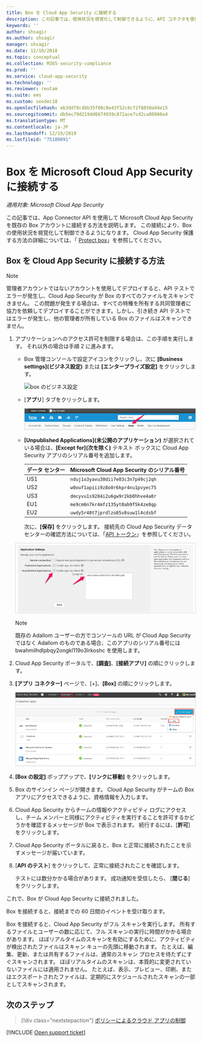 ```yaml
---
title: Box を Cloud App Security に接続する
description: この記事では、使用状況を視覚化して制御できるように、API コネクタを使用して Cloud App Security に Box アプリを接続する方法に関する情報を提供します。
keywords: ''
author: shsagir
ms.author: shsagir
manager: shsagir
ms.date: 12/10/2018
ms.topic: conceptual
ms.collection: M365-security-compliance
ms.prod: ''
ms.service: cloud-app-security
ms.technology: ''
ms.reviewer: reutam
ms.suite: ems
ms.custom: seodec18
ms.openlocfilehash: eb3ddf8c4bb35f00c8e43f52c8cf2f8850a94e15
ms.sourcegitcommit: db5ec79d219dd6674939c872ace7cd2ca80860a4
ms.translationtype: MT
ms.contentlocale: ja-JP
ms.lasthandoff: 12/19/2019
ms.locfileid: "75189691"
---
```

# <a name="connect-box-to-microsoft-cloud-app-security"></a>Box を Microsoft Cloud App Security に接続する

*適用対象: Microsoft Cloud App Security*

この記事では、App Connector API を使用して Microsoft Cloud App Security を既存の Box アカウントに接続する方法を説明します。 この接続により、Box の使用状況を視覚化して制御できるようになります。 Cloud App Security 保護する方法の詳細については、「 [Protect box](protect-box.md)」を参照してください。

## <a name="how-to-connect-box-to-cloud-app-security"></a>Box を Cloud App Security に接続する方法

> [!NOTE]
> 管理者アカウントではないアカウントを使用してデプロイすると、API テストでエラーが発生し、Cloud App Security が Box のすべてのファイルをスキャンできません。 この問題が発生する場合は、すべての特権を所有する共同管理者に協力を依頼してデプロイすることができます。しかし、引き続き API テストではエラーが発生し、他の管理者が所有している Box のファイルはスキャンできません。

1. アプリケーションへのアクセス許可を制限する場合は、この手順を実行します。 それ以外の場合は手順 2 に進みます。

    - Box 管理コンソールで設定アイコンをクリックし、次に **[Business settings]\(ビジネス設定\)** または **[エンタープライズ設定]** をクリックします。

         ![box のビジネス設定](media/box-business-settings.png "Box のビジネス設定")

    - [**アプリ**] タブをクリックします。

         ![box アプリ](media/box-apps.png "Box アプリ")

    - **[Unpublished Applications]\(未公開のアプリケーション\)** が選択されている場合は、**[Except for]\(次を除く\)** テキスト ボックスに Cloud App Security アプリのシリアル番号を追加します。

         |データ センター|Microsoft Cloud App Security のシリアル番号|
         |----|----|
         |US1| `nduj1o3yavu30dii7e03c3n7p49cj2qh`|
         |US2|`w0ouf1apiii9z8o0r6kpr4nu1pvyec75`|
         |US3|`dmcyvu1s9284i2u6gw9r2kb0hhve4a0r`|
         |EU1|`me9cm6n7kr4mfz135yt0ab9f5k4ze8qp`|
         |EU2|`uwdy5r40t7jprdlzo85v8suw1l4cdsbf`|

        次に、**[保存]** をクリックします。 接続先の Cloud App Security データ センターの確認方法については、「[API トークン](api-tokens.md)」を参照してください。

    ![Box の次を除くの設定](media/box-settings-except-for.png)

    > [!NOTE]
    > 既存の Adallom ユーザーの方でコンソールの URL が Cloud App Security ではなく Adallom のものである場合、このアプリのシリアル番号には bwahmilhdlpbqy2ongkl119o3lrkoshc を使用します。

2. Cloud App Security ポータルで、**[調査]**、**[接続アプリ]** の順にクリックします。

3. **[アプリ コネクター]** ページで、[+]、**[Box]** の順にクリックします。

    ![接続ボックス](media/connect-box.png "Box を接続する")

4. **[Box の設定]** ポップアップで、**[リンクに移動]** をクリックします。

5. Box のサインイン ページが開きます。 Cloud App Security がチームの Box アプリにアクセスできるように、資格情報を入力します。

6. Cloud App Security からチームの情報やアクティビティ ログにアクセスし、チーム メンバーと同様にアクティビティを実行することを許可するかどうかを確認するメッセージが Box で表示されます。 続行するには、[**許可**] をクリックします。

7. Cloud App Security ポータルに戻ると、Box と正常に接続されたことを示すメッセージが届いています。

8. [**API のテスト**] をクリックして、正常に接続されたことを確認します。

    テストには数分かかる場合があります。 成功通知を受信したら、 [**閉じる**] をクリックします。

これで、Box が Cloud App Security に接続されました。

Box を接続すると、接続までの 60 日間のイベントを受け取ります。

Box を接続すると、Cloud App Security がフル スキャンを実行します。 所有するファイルとユーザーの数に応じて、フル スキャンの実行に時間がかかる場合があります。 ほぼリアルタイムのスキャンを有効にするために、アクティビティが検出されたファイルはスキャン キューの先頭に移動されます。 たとえば、編集、更新、または共有するファイルは、通常のスキャン プロセスを待たずにすぐスキャンされます。 ほぼリアルタイムのスキャンは、本質的に変更されていないファイルには適用されません。 たとえば、表示、プレビュー、印刷、またはエクスポートされたファイルは、定期的にスケジュールされたスキャンの一部としてスキャンされます。

## <a name="next-steps"></a>次のステップ

> [!div class="nextstepaction"]
> [ポリシーによるクラウド アプリの制御](control-cloud-apps-with-policies.md)

[!INCLUDE [Open support ticket](includes/support.md)]
